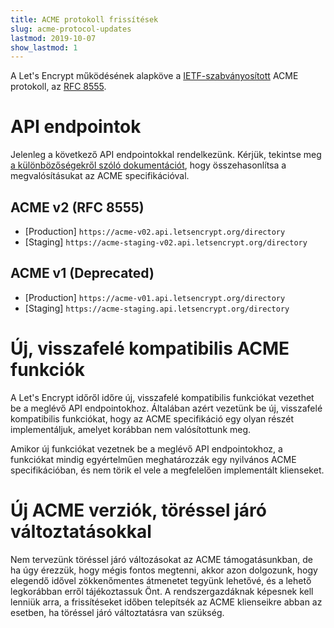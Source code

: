 ```yaml
---
title: ACME protokoll frissítések
slug: acme-protocol-updates
lastmod: 2019-10-07
show_lastmod: 1
---
```


A Let's Encrypt működésének alapköve a [IETF-szabványosított](https://letsencrypt.org/2019/03/11/acme-protocol-ietf-standard.html) ACME protokoll, az [RFC 8555](https://datatracker.ietf.org/doc/rfc8555/).

# API endpointok

Jelenleg a következő API endpointokkal rendelkezünk. Kérjük, tekintse meg [a különbözőségekről szóló dokumentációt](https://github.com/letsencrypt/boulder/blob/main/docs/acme-divergences.md), hogy összehasonlítsa a megvalósításukat az ACME specifikációval.

## ACME v2 (RFC 8555)

* [Production] `https://acme-v02.api.letsencrypt.org/directory`
* [Staging] `https://acme-staging-v02.api.letsencrypt.org/directory`

## ACME v1 (Deprecated)

* [Production] `https://acme-v01.api.letsencrypt.org/directory`
* [Staging] `https://acme-staging.api.letsencrypt.org/directory`

# Új, visszafelé kompatibilis ACME funkciók

A Let's Encrypt időről időre új, visszafelé kompatibilis funkciókat vezethet be a meglévő API endpointokhoz. Általában azért vezetünk be új, visszafelé kompatibilis funkciókat, hogy az ACME specifikáció egy olyan részét implementáljuk, amelyet korábban nem valósítottunk meg.

Amikor új funkciókat vezetnek be a meglévő API endpointokhoz, a funkciókat mindig egyértelműen meghatározzák egy nyilvános ACME specifikációban, és nem törik el vele a megfelelően implementált klienseket.

# Új ACME verziók, töréssel járó változtatásokkal

Nem tervezünk töréssel járó változásokat az ACME támogatásunkban, de ha úgy érezzük, hogy mégis fontos megtenni, akkor azon dolgozunk, hogy elegendő idővel zökkenőmentes átmenetet tegyünk lehetővé, és a lehető legkorábban erről tájékoztassuk Önt. A rendszergazdáknak képesnek kell lenniük arra, a frissítéseket időben telepítsék az ACME klienseikre abban az esetben, ha töréssel járó változtatásra van szükség.
